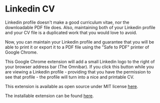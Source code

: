 # Linkedin CV

Linkedin profile doesn't make a good curriculum vitae, nor the downloadable PDF file does. Also, maintaining both of your Linkedin profile and your CV file is a duplicated work that you would love to avoid.

Now, you can maintain your Linkedin profile and guarantee that you will be able to print it or export it to a PDF file using the "Safe to PDF" printer of Google Chrome.

This Google Chrome extension will add a small Linkedin logo to the right of your browser address bar (The Omnibar). If you click this button while you are viewing a Linkedin profile - providing that you have the permission to see that profile - the profile will turn into a nice and printable CV.

This extension is available as open source under MIT license [here](https://github.com/Milad/Linkedin-CV).

The installable extension can be found [here]().